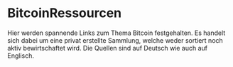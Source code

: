 # BitcoinRessourcen
Hier werden spannende Links zum Thema Bitcoin festgehalten. Es handelt sich dabei um eine privat erstellte Sammlung, welche weder sortiert noch aktiv bewirtschaftet wird. Die Quellen sind auf Deutsch wie auch auf Englisch.
